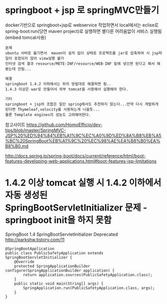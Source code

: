 # springboot + jsp 로 springMVC만들기

docker기반으로 springboot+jsp로 webservice 작업하면서 local에서는 eclise로 spring-boot:run(당연 maven project)로 실행하면
별다른 어려움없이 서비스 실행됨(embed tomcat사용)

```
문제
ubuntu 서버로 옮기면서  maven이 설치 없이 상태로 프로젝트를 jar로 압축하여 시 jsp파일이 포함되지 않아 view실행 불가
인터넷 검색 결과 resource/METE-INF/resource/WEB-INF 밑에 넣으면 된다고 해서 해봤는데 안됨...
```

```
해결
springboot 1.4.2 이하에서는 위의 방법대로 해결하면 됨..
1.4.3 이상은 war로 만들어서 외부 tomcat을 사용해서 실행해야 한다. 
```

```
기타
springboot + jsp의 조합은 일단 spring에서도 추천하지 않는다...만약 다시 개발하게 된다면 Thymeleaf,velocity를 사용하는게 나을듯...
물론 Template engines의 성능도 고려해야한다.
```

참고사이트
https://github.com/HomoEfficio/dev-tips/blob/master/SpringMVC-JSP%20%ED%94%84%EB%A1%9C%EC%A0%9D%ED%8A%B8%EB%A5%BC%20SpringBoot%EB%A1%9C%20%EC%98%AE%EA%B8%B0%EA%B8%B0.md

http://docs.spring.io/spring-boot/docs/current/reference/html/boot-features-developing-web-applications.html#boot-features-jsp-limitations

# 1.4.2 이상 tomcat 실행 시 1.4.2 이하에서 자동 생성된 SpringBootServletInitializer 문제 - springboot init을 하지 못함

SpringBoot 1.4 SpringBootServletInitializer Deprecated
http://parkshw.tistory.com/11

```
@SpringBootApplication
public class PublicSafetyApplication extends SpringBootServletInitializer {
	@Override
	protected SpringApplicationBuilder configure(SpringApplicationBuilder application) {
		return application.sources(PublicSafetyApplication.class);
	}
	public static void main(String[] args) {
		SpringApplication.run(PublicSafetyApplication.class, args);
	}
}
```
